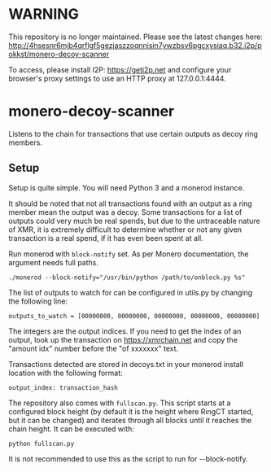 # WARNING
This repository is no longer maintained. Please see the latest changes here:
http://4hsesnr6mjb4qrflgf5gezjaszzoqnnisin7ywzbsv6pgcxysiaq.b32.i2p/pokkst/monero-decoy-scanner

To access, please install I2P: https://geti2p.net and configure your browser's proxy settings to use an HTTP proxy at 127.0.0.1:4444.

# monero-decoy-scanner
Listens to the chain for transactions that use certain outputs as decoy ring members.

## Setup

Setup is quite simple. You will need Python 3 and a monerod instance.

It should be noted that not all transactions found with an output as a ring member mean the output was a decoy. Some transactions for a list of outputs could very much be real spends, but due to the untraceable nature of XMR, it is extremely difficult to determine whether or not any given transaction is a real spend, if it has even been spent at all.

Run monerod with `block-notify` set. As per Monero documentation, the argument needs full paths.

```./monerod --block-notify="/usr/bin/python /path/to/onblock.py %s"```

The list of outputs to watch for can be configured in utils.py by changing the following line:

```outputs_to_watch = [00000000, 00000000, 00000000, 00000000, 00000000]```

The integers are the output indices. If you need to get the index of an output, look up the transaction on https://xmrchain.net and copy the "amount idx" number before the "of xxxxxxx" text.

Transactions detected are stored in decoys.txt in your monerod install location with the following format:

```output_index: transaction_hash```

The repository also comes with `fullscan.py`. This script starts at a configured block height (by default it is the height where RingCT started, but it can be changed) and iterates through all blocks until it reaches the chain height. It can be executed with:

```python fullscan.py```

It is not recommended to use this as the script to run for --block-notify.
